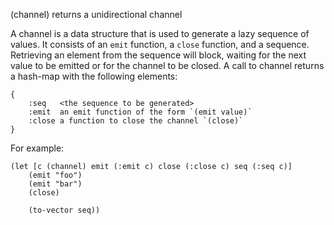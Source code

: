 
(channel) returns a unidirectional channel

A channel is a data structure that is used to generate a lazy
sequence of values.  It consists of an `emit` function, a
`close` function, and a sequence.  Retrieving an element from
the sequence will block, waiting for the next value to be
emitted or for the channel to be closed.  A call to channel
returns a hash-map with the following elements:

    {
        :seq   <the sequence to be generated>
        :emit  an emit function of the form `(emit value)`
        :close a function to close the channel `(close)`
    }

For example:

    (let [c (channel) emit (:emit c) close (:close c) seq (:seq c)]
        (emit "foo")
        (emit "bar")
        (close)

        (to-vector seq))
